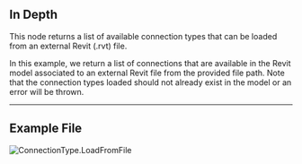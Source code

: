 ## In Depth
This node returns a list of available connection types that can be loaded from an external Revit (.rvt) file.

In this example, we return a list of connections that are available in the Revit model associated to an external Revit file from the provided file path.  Note that the connection types loaded should not already exist in the model or an error will be thrown.
___
## Example File

![ConnectionType.LoadFromFile](./AdvanceSteel.ConnectionAutomation.Nodes.ConnectionType.LoadFromFile_img.jpg)